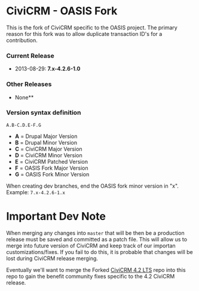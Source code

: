 CiviCRM - OASIS Fork
===================

This is the fork of CiviCRM specific to the OASIS project. The primary reason for this fork was to allow duplicate transaction ID's for a contribution.

### Current Release

*   2013-08-29: **7.x-4.2.6-1.0**

### Other Releases

*   None**


### Version syntax definition

    A.B-C.D.E-F.G

*   **A** = Drupal Major Version
*   **B** = Drupal Minor Version
*   **C** = CiviCRM Major Version
*   **D** = CiviCRM Minor Version
*   **E** = CiviCRM Patched Version
*   **F** = OASIS Fork Major Version
*   **G** = OASIS Fork Minor Version

When creating dev branches, end the OASIS fork minor version in "x".
Example: `7.x-4.2.6-1.x`

Important Dev Note
======================
When merging any changes into `master` that will be then be a production release must be saved and committed as a patch file. This will allow us to merge into future version of CiviCRM and keep track of our importan customizations/fixes. If you fail to do this, it is probable that changes will be lost during CiviCRM release merging.

Eventually we'll want to merge the Forked [CiviCRM 4.2 LTS](https://github.com/CiviCRM42/civicrm42-core) repo into this repo to gain the benefit community fixes specific to the 4.2 CiviCRM release.